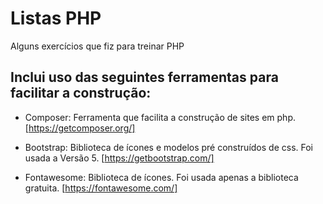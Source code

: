 # Listas PHP
Alguns exercícios que fiz para treinar PHP

## Inclui uso das seguintes ferramentas para facilitar a construção:
- Composer: 
Ferramenta que facilita a construção de sites em php.
[https://getcomposer.org/]

- Bootstrap: 
Biblioteca de ícones e modelos pré construídos de css. Foi usada a Versão 5.
[https://getbootstrap.com/]

-  Fontawesome: 
Biblioteca de ícones. Foi usada apenas a biblioteca gratuita.
[https://fontawesome.com/]
